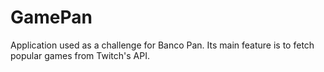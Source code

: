 # GamePan

Application used as a challenge for Banco Pan. Its main feature is to fetch popular games from Twitch's API.
